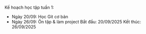 Kế hoạch học tập tuần 1:
- Ngày 20/09: Học Git cơ bản
- Ngày 26/09: Ôn tập & làm project
Bắt đầu: 20/09/2025
Kết thúc: 26/09/2025
